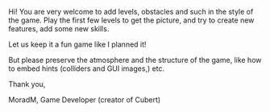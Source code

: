 Hi!
You are very welcome to add levels, obstacles and such in the style of the game. Play the first few levels to get the picture,
and try to create new features, add some new skills.

Let us keep it a fun game like I planned it!

But please preserve the atmosphere and the structure of the game,
like how to embed hints (colliders and GUI images,)
etc.



Thank you,

MoradM, 
Game Developer (creator of Cubert)

